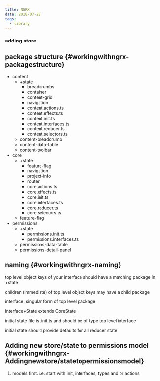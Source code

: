```yaml
---
title: NGRX
date: 2018-07-28
tags:
  - library
---
```


### adding store

## package structure {#workingwithngrx-packagestructure}

- content
  - +state
    - breadcrumbs
    - container
    - content-grid
    - navigation
    - content.actions.ts
    - content.effects.ts
    - content.init.ts
    - content.interfaces.ts
    - content.reducer.ts
    - content.selectors.ts
  - content-breadcrumb
  - content-data-table
  - content-toolbar
- core
  - +state
    - feature-flag
    - navigation
    - project-info
    - router
    - core.actions.ts
    - core.effects.ts
    - core.init.ts
    - core.interfaces.ts
    - core.reducer.ts
    - core.selectors.ts
  - feature-flag
- permissions
  - +state
    - permissions.init.ts
    - permissions.interfaces.ts
  - permissions-data-table
  - permissions-detail-panel

## naming {#workingwithngrx-naming}

top level object keys of your interface should have a matching package in +state

children \(immediate\) of top level object keys may have a child package

interface: singular form of top level package

interface+State extends CoreState

initial state file is .init.ts and should be of type top level interface

initial state should provide defaults for all reducer state

## Adding new store/state to permissions model {#workingwithngrx-Addingnewstore/statetopermissionsmodel}

1. models first. i.e. start with init, interfaces, types and or actions
